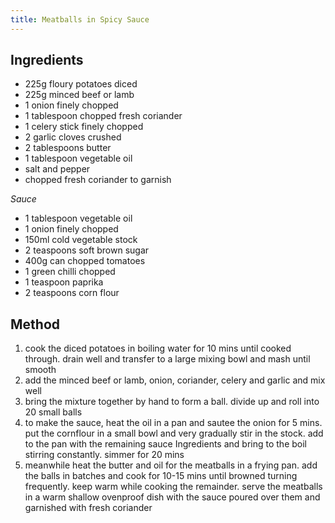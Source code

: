 ```yaml
---
title: Meatballs in Spicy Sauce
---
```


## Ingredients

-   225g floury potatoes diced
-   225g minced beef or lamb
-   1 onion finely chopped
-   1 tablespoon chopped fresh coriander
-   1 celery stick finely chopped
-   2 garlic cloves crushed
-   2 tablespoons butter
-   1 tablespoon vegetable oil
-   salt and pepper
-   chopped fresh coriander to garnish

*Sauce*

-   1 tablespoon vegetable oil
-   1 onion finely chopped
-   150ml cold vegetable stock
-   2 teaspoons soft brown sugar
-   400g can chopped tomatoes
-   1 green chilli chopped
-   1 teaspoon paprika
-   2 teaspoons corn flour

## Method

1.  cook the diced potatoes in boiling water for 10 mins until cooked through. drain well and transfer to a large mixing bowl and mash until smooth
2.  add the minced beef or lamb, onion, coriander, celery and garlic and mix well
3.  bring the mixture together by hand to form a ball. divide up and roll into 20 small balls
4.  to make the sauce, heat the oil in a pan and sautee the onion for 5 mins. put the cornflour in a small bowl and very gradually stir in the stock. add to the pan with the remaining sauce Ingredients and bring to the boil stirring constantly. simmer for 20 mins
5.  meanwhile heat the butter and oil for the meatballs in a frying pan. add the balls in batches and cook for 10-15 mins until browned turning frequently. keep warm while cooking the remainder. serve the meatballs in a warm shallow ovenproof dish with the sauce poured over them and garnished with fresh coriander
